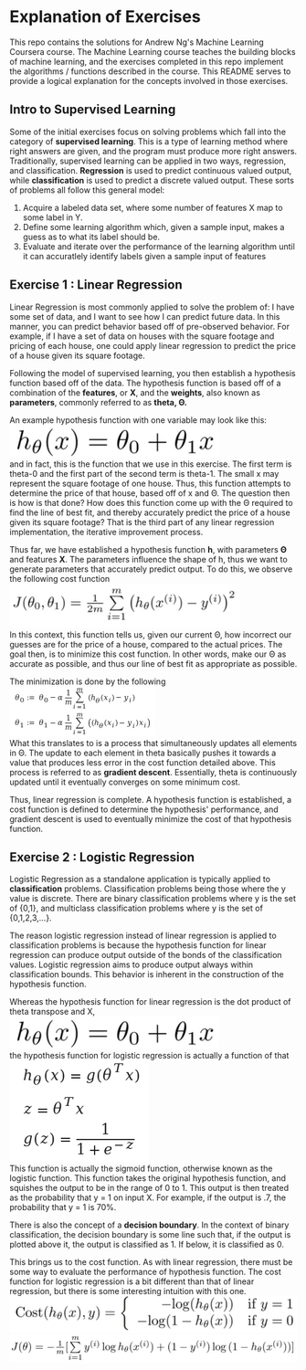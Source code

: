 Explanation of Exercises 
=======
This repo contains the solutions for Andrew Ng's Machine Learning Coursera course.
The Machine Learning course teaches the building blocks of machine learning,
and the exercises completed in this repo implement the algorithms / functions
described in the course. This README serves to provide a logical explanation 
for the concepts involved in those exercises.

## Intro to Supervised Learning
Some of the initial exercises focus on solving problems which fall into the
category of **supervised learning**. This is a type of learning method where
right answers are given, and the program must produce more right answers.
Traditionally, supervised learning can be applied in two ways, regression,
and classification. **Regression** is used to predict continuous valued output,
while **classification** is used to predict a discrete valued output.
These sorts of problems all follow this general model:   
1. Acquire a labeled data set, where some number of features X map to some 
label in Y. 
2. Define some learning algorithm which, given a sample input, makes a guess
as to what its label should be.
3. Evaluate and iterate over the performance of the learning algorithm until it
can accuratlely identify labels given a sample input of features

## Exercise 1 : Linear Regression
Linear Regression is most commonly applied to solve the problem of: I have some
set of data, and I want to see how I can predict future data. In
this manner, you can predict behavior based off of pre-observed behavior. For
example, if I have a set of data on houses with the square footage and pricing
of each house, one could apply linear regression to predict the price of a house
given its square footage.

Following the model of supervised learning, you then establish a hypothesis 
function based off of the data. The hypothesis function is based off of a 
combination of the **features**, or **X**, and the **weights**, also known as
**parameters**, commonly referred to as **theta, Θ.**

An example hypothesis function with one variable may look like this:  
![Image](./linear_hypothesis.png "icon")  
and in fact, this is the function that we use in this exercise. The first term
is theta-0 and the first part of the second term is theta-1. The small x may
represent the square footage of one house. Thus, this function attempts to 
determine the price of that house, based off of x and Θ. The question then is
how is that done? How does this function come up with the Θ required to find
the line of best fit, and thereby accurately predict the price of a house given
its square footage? That is the third part of any linear regression implementation,
the iterative improvement process.

Thus far, we have established a hypothesis function **h**, with parameters **Θ** 
and features **X**. The parameters influence the shape of h, thus we want to 
generate parameters that accurately predict output. To do this, we observe the
following cost function  
![Image](./linear_cost.png "icon")   
In this context, this function tells us, given our current Θ, how incorrect
our guesses are for the price of a house, compared to the actual prices. The 
goal then, is to minimize this cost function. In other words, make our Θ as 
accurate as possible, and thus our line of best fit as appropriate as possible.

The minimization is done by the following  
![Image](./linear_gradient_descent.png "icon")  
What this translates to is a process that simultaneously updates all elements
in Θ. The update to each element in theta basically pushes it towards a value
that produces less error in the cost function detailed above. This process is 
referred to as **gradient descent**. Essentially, theta is continuously updated
until it eventually converges on some minimum cost.

Thus, linear regression is complete. A hypothesis function is established, a
cost function is defined to determine the hypothesis' performance, and gradient
descent is used to eventually minimize the cost of that hypothesis function.  

## Exercise 2 : Logistic Regression
Logistic Regression as a standalone application is typically applied to
**classification** problems. Classification problems being those where the y value 
is discrete. There are binary classification problems where y is the set of {0,1},
and multiclass classification problems where y is the set of {0,1,2,3,...}. 

The reason logistic regression instead of linear regression is applied to 
classification problems is because the hypothesis function for linear regression
can produce output outside of the bonds of the classification values. Logistic
regression aims to produce output always within classification bounds. This 
behavior is inherent in the construction of the hypothesis function.

Whereas the hypothesis function for linear regression is the dot product of 
theta transpose and X,  
![Image](./linear_hypothesis.png "icon")  
the hypothesis function for logistic regression is actually a function of that   
![Image](./logistic_hypothesis.png "icon")  
This function is actually the sigmoid function, otherwise known as the logistic
function. This function takes the original hypothesis function, and squishes the
output to be in the range of 0 to 1. This output is then treated as the probability 
that y = 1 on input X. For example, if the output is .7, the probability that
y = 1 is 70%. 

There is also the concept of a **decision boundary**. In the context of binary
classification, the decision boundary is some line such that, if the output is
plotted above it, the output is classified as 1. If below, it is classified as 0.

This brings us to the cost function. As with linear regression, there must be
some way to evaluate the performance of hypothesis function. The cost function
for logistic regression is a bit different than that of linear regression, but
there is some interesting intuition with this one.  
![Image](./logistic_cost1.png "icon")  
![Image](./logistic_cost2.png "icon")  
